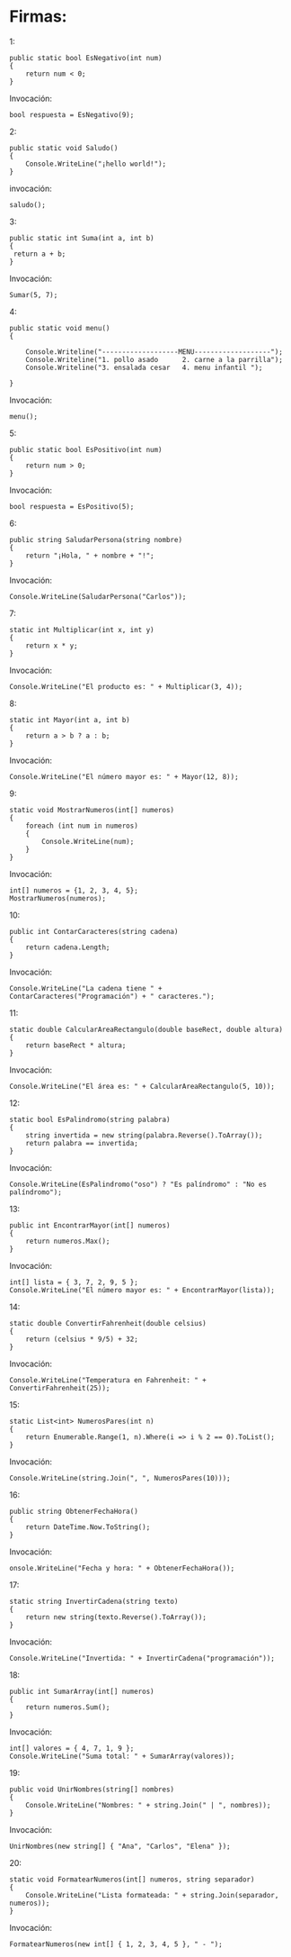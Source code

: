 # Firmas:
1:
```
public static bool EsNegativo(int num)
{
    return num < 0;
}
```
Invocación: 
```
bool respuesta = EsNegativo(9);
```
2: 
```
public static void Saludo()
{
    Console.WriteLine("¡hello world!");
}
```
invocación: 
```
saludo();
```
3:
```
public static int Suma(int a, int b)
{
 return a + b;
}
```
Invocación: 
```
Sumar(5, 7);
```
4:
```
public static void menu()
{

    Console.Writeline("-------------------MENU-------------------");
    Console.Writeline("1. pollo asado      2. carne a la parrilla");
    Console.Writeline("3. ensalada cesar   4. menu infantil ");

}
```
Invocación: 
```
menu();
```
5:
```
public static bool EsPositivo(int num)
{
    return num > 0;
}
```
Invocación: 
```
bool respuesta = EsPositivo(5);
```
6:
```
public string SaludarPersona(string nombre)
{
    return "¡Hola, " + nombre + "!";
}
```
Invocación:
```
Console.WriteLine(SaludarPersona("Carlos"));
```
7:
```
static int Multiplicar(int x, int y)
{
    return x * y;
}
```
Invocación:
```
Console.WriteLine("El producto es: " + Multiplicar(3, 4));
```
8:
```
static int Mayor(int a, int b)
{
    return a > b ? a : b;
}
```
Invocación:
```
Console.WriteLine("El número mayor es: " + Mayor(12, 8));
```
9:
```
static void MostrarNumeros(int[] numeros)
{
    foreach (int num in numeros)
    {
        Console.WriteLine(num);
    }
}
```
Invocación:
```
int[] numeros = {1, 2, 3, 4, 5};
MostrarNumeros(numeros);
```
10:
```
public int ContarCaracteres(string cadena)
{
    return cadena.Length;
}
```
Invocación:
```
Console.WriteLine("La cadena tiene " + ContarCaracteres("Programación") + " caracteres.");
```
11:
```
static double CalcularAreaRectangulo(double baseRect, double altura)
{
    return baseRect * altura;
}
```
Invocación:
```
Console.WriteLine("El área es: " + CalcularAreaRectangulo(5, 10));
```
12:
```
static bool EsPalindromo(string palabra)
{
    string invertida = new string(palabra.Reverse().ToArray());
    return palabra == invertida;
}
```
Invocación:
```
Console.WriteLine(EsPalindromo("oso") ? "Es palíndromo" : "No es palíndromo");
```
13:
```
public int EncontrarMayor(int[] numeros)
{
    return numeros.Max();
}
```
Invocación:
```
int[] lista = { 3, 7, 2, 9, 5 };
Console.WriteLine("El número mayor es: " + EncontrarMayor(lista));
```
14:
```
static double ConvertirFahrenheit(double celsius)
{
    return (celsius * 9/5) + 32;
}
```
Invocación:
```
Console.WriteLine("Temperatura en Fahrenheit: " + ConvertirFahrenheit(25));
```
15:
```
static List<int> NumerosPares(int n)
{
    return Enumerable.Range(1, n).Where(i => i % 2 == 0).ToList();
}
```
Invocación:
```
Console.WriteLine(string.Join(", ", NumerosPares(10)));
```
16:
```
public string ObtenerFechaHora()
{
    return DateTime.Now.ToString();
}

```
Invocación:
```
onsole.WriteLine("Fecha y hora: " + ObtenerFechaHora());
```
17:
```
static string InvertirCadena(string texto)
{
    return new string(texto.Reverse().ToArray());
}
```
Invocación:
```
Console.WriteLine("Invertida: " + InvertirCadena("programación"));
```
18:
```
public int SumarArray(int[] numeros)
{
    return numeros.Sum();
}
```
Invocación:
```
int[] valores = { 4, 7, 1, 9 };
Console.WriteLine("Suma total: " + SumarArray(valores));
```
19:
```
public void UnirNombres(string[] nombres)
{
    Console.WriteLine("Nombres: " + string.Join(" | ", nombres));
}
```
Invocación:
```
UnirNombres(new string[] { "Ana", "Carlos", "Elena" });
```
20:
```
static void FormatearNumeros(int[] numeros, string separador)
{
    Console.WriteLine("Lista formateada: " + string.Join(separador, numeros));
}
```
Invocación:
```
FormatearNumeros(new int[] { 1, 2, 3, 4, 5 }, " - ");
```
